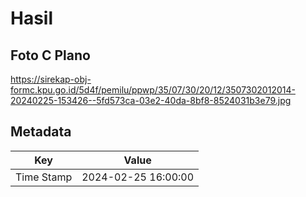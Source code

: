 # Hasil

## Foto C Plano

https://sirekap-obj-formc.kpu.go.id/5d4f/pemilu/ppwp/35/07/30/20/12/3507302012014-20240225-153426--5fd573ca-03e2-40da-8bf8-8524031b3e79.jpg


## Metadata

| Key        | Value               |
| ---------- | ------------------- |
| Time Stamp | 2024-02-25 16:00:00 |



